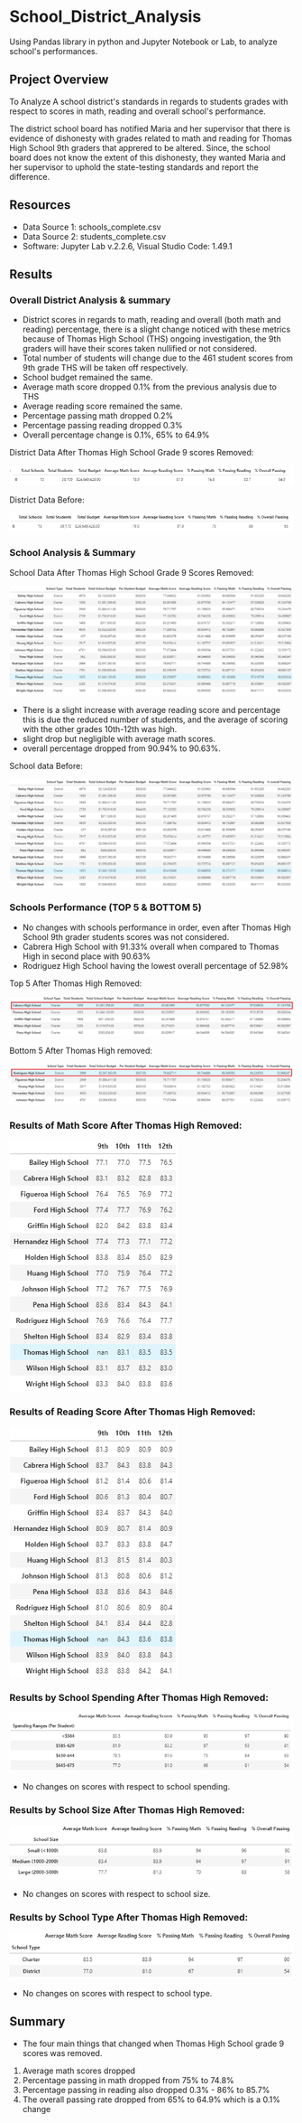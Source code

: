 # School_District_Analysis
Using Pandas library in python and Jupyter Notebook or Lab, to analyze school's performances. 

## Project Overview
To Analyze A school district's standards in regards to students grades with respect to scores in math, reading and overall school's performance.

The district school board has notified Maria and her supervisor that there is evidence of dishonesty with grades related to math and reading for Thomas High School 9th graders that apprered to be altered. Since, the school board does not know the extent of this dishonesty, they wanted Maria and her supervisor to uphold the state-testing standards and report the difference.

## Resources

- Data Source 1: schools_complete.csv
- Data Source 2: students_complete.csv
- Software: Jupyter Lab v.2.2.6, Visual Studio Code: 1.49.1

## Results 

### Overall District Analysis & summary

- District scores in regards to math, reading and overall (both math and reading) percentage, there is a slight change noticed with these metrics because of Thomas High School (THS) ongoing investigation, the 9th graders will have their scores taken nullified or not considered. 
- Total number of students will change due to the 461 student scores from 9th grade THS will be taken off respectively.
- School budget remained the same.
- Average math score dropped 0.1% from the previous analysis due to THS
- Average reading score remained the same.
- Percentage passing math dropped 0.2%
- Percentage passing reading dropped 0.3%
- Overall percentage change is 0.1%, 65% to 64.9% 

District Data After Thomas High School Grade 9 scores Removed: 

![Overall_district_summary_A](Resources/overall_district_summary_A.png)

District Data Before:

![Overall_district_summary_B](Resources/overall_district_summary_B.png)

### School Analysis & Summary

School Data After Thomas High School Grade 9 Scores Removed:

![School_summary_A](Resources/school_summary_A.png)

- There is a slight increase with average reading score and percentage this is due the reduced number of students, and the average of scoring with the other grades 10th-12th was high.
- slight drop but negligible with average math scores.
- overall percentage dropped from 90.94% to 90.63%.


School data Before:

![School_summary_B](Resources/school_summary_B.png)


### Schools Performance (TOP 5 & BOTTOM 5)

- No changes with schools performance in order, even after Thomas High School 9th grader students scores was not considered. 
- Cabrera High School with 91.33% overall when compared to Thomas High in second place with 90.63%
- Rodriguez High School having the lowest overall percentage of 52.98%

Top 5 After Thomas High Removed:

![Top_schools_A](Resources/top_Schools_A.png)

Bottom 5 After Thomas High removed:

![Bottom_schools_B](Resources/bottom_Schools_A.png)


### Results of Math Score After Thomas High Removed:


![Math_score_grade_A](Resources/math_score_grade_A.png)


### Results of Reading Score After Thomas High Removed:


![Reading_score_grade_A](Resources/reading_score_grade_A.png)


### Results by School Spending After Thomas High Removed:

![school_spending_A](Resources/school_spending_A.png)

- No changes on scores with respect to school spending.


### Results by School Size After Thomas High Removed:

![school_size_A](Resources/school_size_A.png)

- No changes on scores with respect to school size.


### Results by School Type After Thomas High Removed:


![school_type_A](Resources/school_Type_A.png)

- No changes on scores with respect to school type.


## Summary

- The four main things that changed when Thomas High School grade 9 scores was removed. 

1. Average math scores dropped 
2. Percentage passing in math dropped from 75% to 74.8%
3. Percentage passing in reading also dropped 0.3% -  86% to 85.7%
4. The overall passing rate dropped from 65% to 64.9% which is a 0.1% change

